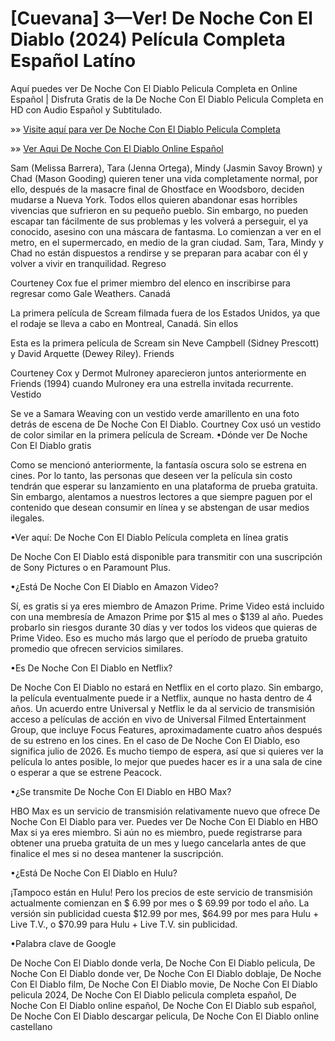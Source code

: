 # [Cuevana] 3—Ver! De Noche Con El Diablo (2024) Película Completa Español Latíno

Aquí puedes ver De Noche Con El Diablo Pelicula Completa en Online Español | Disfruta Gratis de la De Noche Con El Diablo Pelicula Completa en HD con Audio Español y Subtitulado.

»» [Visite aquí para ver De Noche Con El Diablo Pelicula Completa](https://amoviesflix.site/es/movie/938614/late-night-with-the-devil)

»» [Ver Aqui De Noche Con El Diablo Online Español](https://amoviesflix.site/es/movie/938614/late-night-with-the-devil)

Sam (Melissa Barrera), Tara (Jenna Ortega), Mindy (Jasmin Savoy Brown) y Chad (Mason Gooding) quieren tener una vida completamente normal, por ello, después de la masacre final de Ghostface en Woodsboro, deciden mudarse a Nueva York. Todos ellos quieren abandonar esas horribles vivencias que sufrieron en su pequeño pueblo. Sin embargo, no pueden escapar tan fácilmente de sus problemas y les volverá a perseguir, el ya conocido, asesino con una máscara de fantasma. Lo comienzan a ver en el metro, en el supermercado, en medio de la gran ciudad. Sam, Tara, Mindy y Chad no están dispuestos a rendirse y se preparan para acabar con él y volver a vivir en tranquilidad.
Regreso

Courteney Cox fue el primer miembro del elenco en inscribirse para regresar como Gale Weathers.
Canadá

La primera película de Scream filmada fuera de los Estados Unidos, ya que el rodaje se lleva a cabo en Montreal, Canadá.
Sin ellos

Esta es la primera película de Scream sin Neve Campbell (Sidney Prescott) y David Arquette (Dewey Riley).
Friends

Courteney Cox y Dermot Mulroney aparecieron juntos anteriormente en Friends (1994) cuando Mulroney era una estrella invitada recurrente.
Vestido

Se ve a Samara Weaving con un vestido verde amarillento en una foto detrás de escena de De Noche Con El Diablo. Courtney Cox usó un vestido de color similar en la primera película de Scream.
•Dónde ver De Noche Con El Diablo gratis

Como se mencionó anteriormente, la fantasía oscura solo se estrena en cines. Por lo tanto, las personas que deseen ver la película sin costo tendrán que esperar su lanzamiento en una plataforma de prueba gratuita. Sin embargo, alentamos a nuestros lectores a que siempre paguen por el contenido que desean consumir en línea y se abstengan de usar medios ilegales.

•Ver aquí: De Noche Con El Diablo Película completa en línea gratis

De Noche Con El Diablo está disponible para transmitir con una suscripción de Sony Pictures o en Paramount Plus.

•¿Está De Noche Con El Diablo en Amazon Video?

Sí, es gratis si ya eres miembro de Amazon Prime. Prime Video está incluido con una membresía de Amazon Prime por $15 al mes o $139 al año. Puedes probarlo sin riesgos durante 30 días y ver todos los videos que quieras de Prime Video. Eso es mucho más largo que el período de prueba gratuito promedio que ofrecen servicios similares.

•Es De Noche Con El Diablo en Netflix?

De Noche Con El Diablo no estará en Netflix en el corto plazo. Sin embargo, la película eventualmente puede ir a Netflix, aunque no hasta dentro de 4 años. Un acuerdo entre Universal y Netflix le da al servicio de transmisión acceso a películas de acción en vivo de Universal Filmed Entertainment Group, que incluye Focus Features, aproximadamente cuatro años después de su estreno en los cines. En el caso de De Noche Con El Diablo, eso significa julio de 2026. Es mucho tiempo de espera, así que si quieres ver la película lo antes posible, lo mejor que puedes hacer es ir a una sala de cine o esperar a que se estrene Peacock.

•¿Se transmite De Noche Con El Diablo en HBO Max?

HBO Max es un servicio de transmisión relativamente nuevo que ofrece De Noche Con El Diablo para ver. Puedes ver De Noche Con El Diablo en HBO Max si ya eres miembro. Si aún no es miembro, puede registrarse para obtener una prueba gratuita de un mes y luego cancelarla antes de que finalice el mes si no desea mantener la suscripción.

•¿Está De Noche Con El Diablo en Hulu?

¡Tampoco están en Hulu! Pero los precios de este servicio de transmisión actualmente comienzan en $ 6.99 por mes o $ 69.99 por todo el año. La versión sin publicidad cuesta $12.99 por mes, $64.99 por mes para Hulu + Live T.V., o $70.99 para Hulu + Live T.V. sin publicidad.

•Palabra clave de Google

De Noche Con El Diablo donde verla, De Noche Con El Diablo pelicula, De Noche Con El Diablo donde ver, De Noche Con El Diablo doblaje, De Noche Con El Diablo film, De Noche Con El Diablo movie, De Noche Con El Diablo pelicula 2024, De Noche Con El Diablo pelicula completa español, De Noche Con El Diablo online español, De Noche Con El Diablo sub español, De Noche Con El Diablo descargar pelicula, De Noche Con El Diablo online castellano
